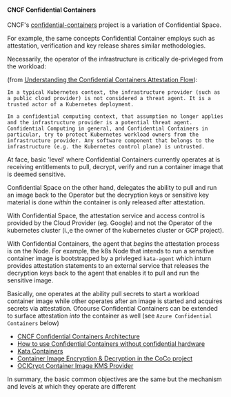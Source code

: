 #### CNCF Confidential Containers

CNCF's [confidential-containers](https://github.com/confidential-containers) project is a variation of Confidential Space.

For example, the same concepts Confidential Container employs such as attestation, verification and key release shares similar methodologies.

Necessarily, the operator of the infrastructure is critically de-privleged from the workload:

(from [Understanding the Confidential Containers Attestation Flow](https://www.redhat.com/en/blog/understanding-confidential-containers-attestation-flow)):

```
In a typical Kubernetes context, the infrastructure provider (such as a public cloud provider) is not considered a threat agent. It is a trusted actor of a Kubernetes deployment.

In a confidential computing context, that assumption no longer applies and the infrastructure provider is a potential threat agent. Confidential Computing in general, and Confidential Containers in particular, try to protect Kubernetes workload owners from the infrastructure provider. Any software component that belongs to the infrastructure (e.g. the Kubernetes control plane) is untrusted.
```

At face, basic 'level' where Confidential Containers currently operates at is receiving entitlements to pull, decrypt, verify and run a container image that is deemed sensitive.

Confidential Space on the other hand, delegates the ability to pull and run an image back to the Operator but the decryption keys or sensitive key material is done *within* the container is only released after attestation.

With Confidential Space, the attestation service and access control is provided by the Cloud Provider (eg. Google) and not the Operator of the kubernetes cluster (i.,e the owner of the kubernetes cluster or GCP project).

With Confidential Containers, the agent that _begins_ the attestation process is on the Node.  For example, the k8s Node that intends to run a sensitive container image is bootstrapped by a privleged `kata-agent` which inturn provides attestation statements to an external service that releases the decryption keys back to the agent that enables it to pull and run the sensitive image.

Basically, one operates at the ability pull secrets to start a workload container image while other operates after an image is started and acquires secrets via attestation.  Ofcourse Confidential Containers can be extended to surface attestation _into_ the container as well (see `Azure Confidential Containers` below)

* [CNCF Confidential Containers Architecture](https://github.com/confidential-containers/documentation/blob/main/architecture.md)
* [How to use Confidential Containers without confidential hardware](https://www.redhat.com/en/blog/how-use-confidential-containers-without-confidential-hardware)
* [Kata Containers](https://katacontainers.io/)
* [Container Image Encryption & Decryption in the CoCo project](https://medium.com/kata-containers/confidential-containers-and-encrypted-container-images-fc4cdb332dec)
* [OCICrypt Container Image KMS Provider](https://github.com/salrashid123//ocicrypt-kms-keyprovider)

In summary, the basic common objectives are the same but the mechanism and levels at which they operate are different

